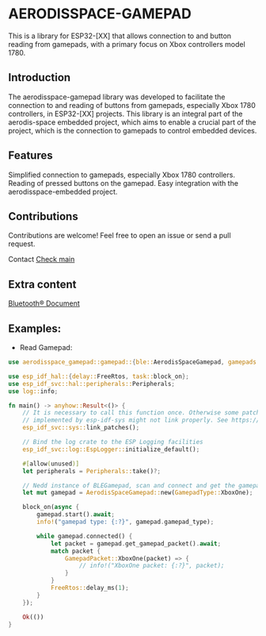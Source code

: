 # AERODISSPACE-GAMEPAD

This is a library for ESP32-[XX] that allows connection to and button reading from gamepads, with a primary focus on Xbox controllers model 1780.

## Introduction
The aerodisspace-gamepad library was developed to facilitate the connection to and reading of buttons from gamepads, especially Xbox 1780 controllers, in ESP32-[XX] projects. This library is an integral part of the aerodis-space embedded project, which aims to enable a crucial part of the project, which is the connection to gamepads to control embedded devices.

## Features
Simplified connection to gamepads, especially Xbox 1780 controllers.
Reading of pressed buttons on the gamepad.
Easy integration with the aerodisspace-embedded project.

## Contributions
Contributions are welcome! Feel free to open an issue or send a pull request.

<!-- ## License -->
<!-- This library is distributed under the [License Name] License. See the LICENSE file for more details. -->

Contact
<a href="https://github.com/AerodisSpace">Check main</a>


## Extra content

<a href="https://www.bluetooth.com/wp-content/uploads/Files/Specification/HTML/Assigned_Numbers/out/en/Assigned_Numbers.pdf?v=1708821452195">Bluetooth® Document</a>


## Examples: 

- Read Gamepad: 
```rust
use aerodisspace_gamepad::gamepad::{ble::AerodisSpaceGamepad, gamepads::gamepads::*, gamepads::xboxone::*};

use esp_idf_hal::{delay::FreeRtos, task::block_on};
use esp_idf_svc::hal::peripherals::Peripherals;
use log::info;

fn main() -> anyhow::Result<()> {
    // It is necessary to call this function once. Otherwise some patches to the runtime
    // implemented by esp-idf-sys might not link properly. See https://github.com/esp-rs/esp-idf-template/issues/71
    esp_idf_svc::sys::link_patches();

    // Bind the log crate to the ESP Logging facilities
    esp_idf_svc::log::EspLogger::initialize_default();

    #[allow(unused)]
    let peripherals = Peripherals::take()?;

    // Nedd instance of BLEGamepad, scan and connect and get the gamepad
    let mut gamepad = AerodisSpaceGamepad::new(GamepadType::XboxOne);

    block_on(async {
        gamepad.start().await;
        info!("gamepad type: {:?}", gamepad.gamepad_type);

        while gamepad.connected() {
            let packet = gamepad.get_gamepad_packet().await;
            match packet {
                GamepadPacket::XboxOne(packet) => {
                    // info!("XboxOne packet: {:?}", packet);
                }
            }
            FreeRtos::delay_ms(1);
        }
    });

    Ok(())
}


```